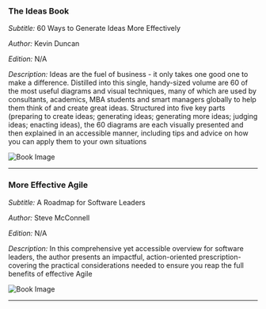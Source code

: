 ### The Ideas Book

*Subtitle:* 60 Ways to Generate Ideas More Effectively

*Author:* Kevin Duncan

*Edition:* N/A

*Description:* Ideas are the fuel of business - it only takes one good one to make a difference. Distilled into this single, handy-sized volume are 60 of the most useful diagrams and visual techniques, many of which are used by consultants, academics, MBA students and smart managers globally to help them think of and create great ideas. Structured into five key parts (preparing to create ideas; generating ideas; generating more ideas; judging ideas; enacting ideas), the 60 diagrams are each visually presented and then explained in an accessible manner, including tips and advice on how you can apply them to your own situations

![Book Image](http://books.google.com/books/content?id=sZ0uzgEACAAJ&printsec=frontcover&img=1&zoom=1&source=gbs_api)

---

### More Effective Agile

*Subtitle:* A Roadmap for Software Leaders

*Author:* Steve McConnell

*Edition:* N/A

*Description:* In this comprehensive yet accessible overview for software leaders, the author presents an impactful, action-oriented prescription-covering the practical considerations needed to ensure you reap the full benefits of effective Agile

![Book Image](http://books.google.com/books/content?id=I48PyQEACAAJ&printsec=frontcover&img=1&zoom=1&source=gbs_api)

---

